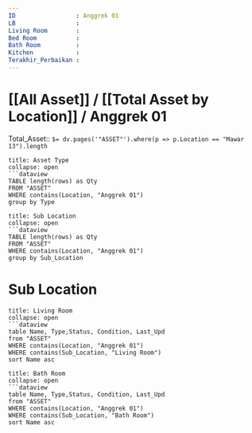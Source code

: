 ```yaml
---
ID                 : Anggrek 01
LB                 : 
Living Room        : 
Bed Room           :
Bath Room          :
Kitchen            :
Terakhir_Perbaikan : 
---
```

# [[All Asset]] / [[Total Asset by Location]] / Anggrek 01
Total_Asset:: `$= dv.pages('"ASSET"').where(p => p.Location == "Mawar 13").length`




```ad-Asset
title: Asset Type
collapse: open
```dataview 
TABLE length(rows) as Qty 
FROM "ASSET" 
WHERE contains(Location, "Anggrek 01")
group by Type
```
```ad-Asset
title: Sub Location
collapse: open
```dataview 
TABLE length(rows) as Qty 
FROM "ASSET" 
WHERE contains(Location, "Anggrek 01")
group by Sub_Location
```



# Sub Location
```ad-Sub_Location
title: Living Room
collapse: open
```dataview  
table Name, Type,Status, Condition, Last_Upd
from "ASSET"
WHERE contains(Location, "Anggrek 01")
WHERE contains(Sub_Location, "Living Room")
sort Name asc
```
```ad-Sub_Location
title: Bath Room
collapse: open
```dataview  
table Name, Type,Status, Condition, Last_Upd
from "ASSET"
WHERE contains(Location, "Anggrek 01")
WHERE contains(Sub_Location, "Bath Room")
sort Name asc
```
